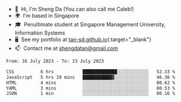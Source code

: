 <!---
tan-sd/tan-sd is a ✨ special ✨ repository because its `README.md` (this file) appears on your GitHub profile.
You can click the Preview link to take a look at your changes.
--->
- 👋  Hi, I'm Sheng Da (You can also call me Caleb!)
- 🌍  I'm based in Singapore
- 🎓  Penultimate student at Singapore Management University, Information Systems
- 🖥️  See my portfolio at [tan-sd.github.io](https://tan-sd.github.io/){:target="_blank"}
- 📫  Contact me at [shengdatan@gmail.com](mailto:shengdatan@gmail.com)

<!--START_SECTION:waka-->

```txt
From: 16 July 2023 - To: 23 July 2023

CSS          6 hrs           █████████████░░░░░░░░░░░░   52.33 %
JavaScript   5 hrs 19 mins   ███████████▓░░░░░░░░░░░░░   46.36 %
HTML         4 mins          ░░░░░░░░░░░░░░░░░░░░░░░░░   00.62 %
YAML         3 mins          ░░░░░░░░░░░░░░░░░░░░░░░░░   00.53 %
JSON         1 min           ░░░░░░░░░░░░░░░░░░░░░░░░░   00.16 %
```

<!--END_SECTION:waka-->
